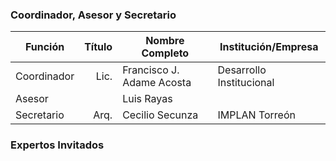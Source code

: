 
### Coordinador, Asesor y Secretario

Función     | Título | Nombre Completo           | Institución/Empresa
------------|-------:|---------------------------|---------------------
Coordinador | Lic.   | Francisco J. Adame Acosta | Desarrollo Institucional
Asesor      |        | Luis Rayas                | 
Secretario  | Arq.   | Cecilio Secunza           | IMPLAN Torreón

### Expertos Invitados
